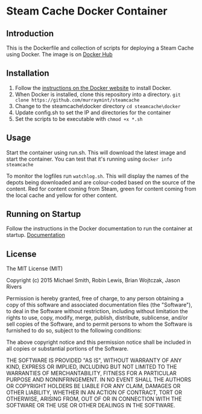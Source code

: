 # Steam Cache Docker Container

## Introduction

This is the Dockerfile and collection of scripts for deploying a Steam Cache using Docker. The image is on [Docker Hub](https://hub.docker.com/r/murraymint/steamcache/)

## Installation

 1. Follow the [instructions on the Docker website](https://docs.docker.com/installation) to install Docker. 
 2. When Docker is installed, clone this repository into a directory.
`git clone https://github.com/murraymint/steamcache`
 3. Change to the steamcache\docker directory `cd steamcache\docker`
 4. Update config.sh to set the IP and directories for the container
 5. Set the scripts to be executable with `chmod +x *.sh`

## Usage

Start the container using run.sh. This will download the latest image and start the container. You can test that it's running using `docker info steamcache`

To monitor the logfiles run `watchlog.sh`. This will display the names of the depots being downloaded and are colour-coded based on the source of the content. Red for content coming from Steam, green for content coming from the local cache and yellow for other content.

## Running on Startup

Follow the instructions in the Docker documentation to run the container at startup.
[Documentation](https://docs.docker.com/articles/host_integration/)

## License

The MIT License (MIT)

Copyright (c) 2015 Michael Smith, Robin Lewis, Brian Wojtczak, Jason Rivers

Permission is hereby granted, free of charge, to any person obtaining a copy
of this software and associated documentation files (the "Software"), to deal
in the Software without restriction, including without limitation the rights
to use, copy, modify, merge, publish, distribute, sublicense, and/or sell
copies of the Software, and to permit persons to whom the Software is
furnished to do so, subject to the following conditions:

The above copyright notice and this permission notice shall be included in
all copies or substantial portions of the Software.

THE SOFTWARE IS PROVIDED "AS IS", WITHOUT WARRANTY OF ANY KIND, EXPRESS OR
IMPLIED, INCLUDING BUT NOT LIMITED TO THE WARRANTIES OF MERCHANTABILITY,
FITNESS FOR A PARTICULAR PURPOSE AND NONINFRINGEMENT. IN NO EVENT SHALL THE
AUTHORS OR COPYRIGHT HOLDERS BE LIABLE FOR ANY CLAIM, DAMAGES OR OTHER
LIABILITY, WHETHER IN AN ACTION OF CONTRACT, TORT OR OTHERWISE, ARISING FROM,
OUT OF OR IN CONNECTION WITH THE SOFTWARE OR THE USE OR OTHER DEALINGS IN
THE SOFTWARE.

